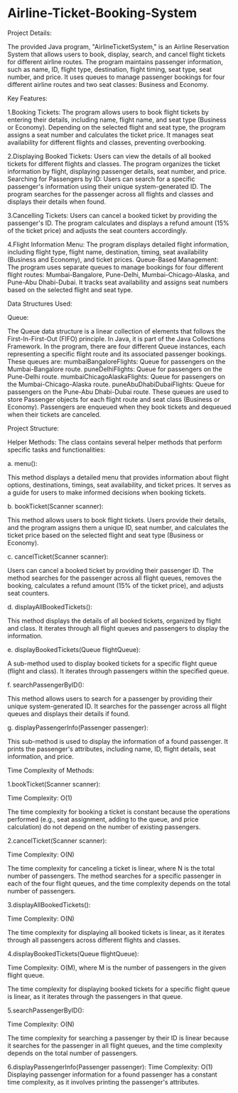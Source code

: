 # Airline-Ticket-Booking-System

Project Details:

The provided Java program, "AirlineTicketSystem," is an Airline Reservation System that allows users to book, display, search, and cancel flight tickets for different airline routes. The program maintains passenger information, such as name, ID, flight type, destination, flight timing, seat type, seat number, and price. It uses queues to manage passenger bookings for four different airline routes and two seat classes: Business and Economy.


Key Features:

1.Booking Tickets:
The program allows users to book flight tickets by entering their details, including name, flight name, and seat type (Business or Economy).
Depending on the selected flight and seat type, the program assigns a seat number and calculates the ticket price.
It manages seat availability for different flights and classes, preventing overbooking.

2.Displaying Booked Tickets:
Users can view the details of all booked tickets for different flights and classes.
The program organizes the ticket information by flight, displaying passenger details, seat number, and price.
Searching for Passengers by ID:
Users can search for a specific passenger's information using their unique system-generated ID.
The program searches for the passenger across all flights and classes and displays their details when found.

3.Cancelling Tickets:
Users can cancel a booked ticket by providing the passenger's ID.
The program calculates and displays a refund amount (15% of the ticket price) and adjusts the seat counters accordingly.

4.Flight Information Menu:
The program displays detailed flight information, including flight type, flight name, destination, timing, seat availability (Business and Economy), and ticket prices.
Queue-Based Management:
The program uses separate queues to manage bookings for four different flight routes: Mumbai-Bangalore, Pune-Delhi, Mumbai-Chicago-Alaska, and Pune-Abu Dhabi-Dubai.
It tracks seat availability and assigns seat numbers based on the selected flight and seat type.



Data Structures Used:

Queue<Passenger>:

The Queue data structure is a linear collection of elements that follows the First-In-First-Out (FIFO) principle. In Java, it is part of the Java Collections Framework.
In the program, there are four different Queue<Passenger> instances, each representing a specific flight route and its associated passenger bookings. These queues are:
mumbaiBangaloreFlights: Queue for passengers on the Mumbai-Bangalore route.
puneDelhiFlights: Queue for passengers on the Pune-Delhi route.
mumbaiChicagoAlaskaFlights: Queue for passengers on the Mumbai-Chicago-Alaska route.
puneAbuDhabiDubaiFlights: Queue for passengers on the Pune-Abu Dhabi-Dubai route.
These queues are used to store Passenger objects for each flight route and seat class (Business or Economy). Passengers are enqueued when they book tickets and dequeued when their tickets are canceled.


Project Structure:

Helper Methods:
The class contains several helper methods that perform specific tasks and functionalities:

a. menu():

This method displays a detailed menu that provides information about flight options, destinations, timings, seat availability, and ticket prices. It serves as a guide for users to make informed decisions when booking tickets.

b. bookTicket(Scanner scanner):

This method allows users to book flight tickets. Users provide their details, and the program assigns them a unique ID, seat number, and calculates the ticket price based on the selected flight and seat type (Business or Economy).

c. cancelTicket(Scanner scanner):

Users can cancel a booked ticket by providing their passenger ID. The method searches for the passenger across all flight queues, removes the booking, calculates a refund amount (15% of the ticket price), and adjusts seat counters.

d. displayAllBookedTickets():

This method displays the details of all booked tickets, organized by flight and class. It iterates through all flight queues and passengers to display the information.

e. displayBookedTickets(Queue<Passenger> flightQueue):

A sub-method used to display booked tickets for a specific flight queue (flight and class). It iterates through passengers within the specified queue.

f. searchPassengerByID():

This method allows users to search for a passenger by providing their unique system-generated ID. It searches for the passenger across all flight queues and displays their details if found.

g. displayPassengerInfo(Passenger passenger):

This sub-method is used to display the information of a found passenger. It prints the passenger's attributes, including name, ID, flight details, seat information, and price.


Time Complexity of Methods:

1.bookTicket(Scanner scanner):

Time Complexity: O(1)

The time complexity for booking a ticket is constant because the operations performed (e.g., seat assignment, adding to the queue, and price calculation) do not depend on the number of existing passengers.


2.cancelTicket(Scanner scanner):

Time Complexity: O(N)

The time complexity for canceling a ticket is linear, where N is the total number of passengers. The method searches for a specific passenger in each of the four flight queues, and the time complexity depends on the total number of passengers.


3.displayAllBookedTickets():

Time Complexity: O(N)

The time complexity for displaying all booked tickets is linear, as it iterates through all passengers across different flights and classes.


4.displayBookedTickets(Queue<Passenger> flightQueue):

Time Complexity: O(M), where M is the number of passengers in the given flight queue.

The time complexity for displaying booked tickets for a specific flight queue is linear, as it iterates through the passengers in that queue.



5.searchPassengerByID():

Time Complexity: O(N)

The time complexity for searching a passenger by their ID is linear because it searches for the passenger in all flight queues, and the time complexity depends on the total number of passengers.

6.displayPassengerInfo(Passenger passenger):
Time Complexity: O(1)
Displaying passenger information for a found passenger has a constant time complexity, as it involves printing the passenger's attributes.

